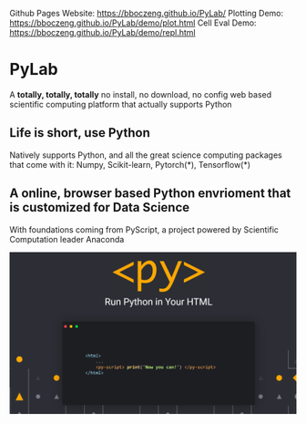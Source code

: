 Github Pages Website: 
https://bboczeng.github.io/PyLab/
Plotting Demo:
https://bboczeng.github.io/PyLab/demo/plot.html
Cell Eval Demo:
https://bboczeng.github.io/PyLab/demo/repl.html

# PyLab
A **totally, totally, totally** no install, no download, no config web based scientific computing platform that actually supports Python 

## Life is short, use Python
Natively supports Python, and all the great science computing packages that come with it: Numpy, Scikit-learn, Pytorch(\*), Tensorflow(\*) 

## A online, browser based Python envrioment that is customized for Data Science 
With foundations coming from PyScript, a project powered by Scientific Computation leader Anaconda 

![](imgs/pyscript.png)
